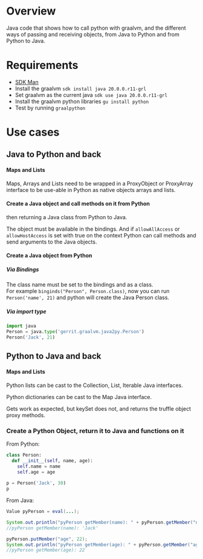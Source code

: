 # Overview


Java code that shows how to call python with graalvm, and the different
ways of passing and receiving objects, from Java to Python and from Python to Java.

# Requirements

  * [SDK Man](https://sdkman.io/install)
  * Install the graalvm `sdk install java 20.0.0.r11-grl`
  * Set graalvm as the current java `sdk use java 20.0.0.r11-grl`
  * Install the graalvm python libraries `gu install python`
  * Test by running `graalpython`

# Use cases

## Java to Python and back

#### Maps and Lists

Maps, Arrays and Lists need to be wrapped in a ProxyObject or ProxyArray interface to be use-able 
in Python as native objects arrays and lists.

#### Create a Java object and call methods on it from Python 
then returning a Java class from Python to Java.


The object must be available in the bindings.
And if `allowAllAccess` or `allowHostAccess` is set with true on the context
Python can call methods and send arguments to the Java objects.


#### Create a Java object from Python

##### Via Bindings
The class name must be set to the bindings and as a class.  
For example `binginds("Person", Person.class)`, now you can run `Person('name', 21)`
and python will create the Java Person class.

##### Via import type

````python
import java
Person = java.type('gerrit.graalvm.java2py.Person')
Person('Jack', 21)
````

## Python to Java and back

#### Maps and Lists

Python lists can be cast to the Collection, List, Iterable Java interfaces.

Python dictionaries can be cast to the Map Java interface. 

Gets work as expected, but keySet does not, and returns the truffle object proxy methods.

### Create a Python Object, return it to Java and functions on it

From Python:

```python
class Person:
  def __init__(self, name, age):
    self.name = name
    self.age = age
                  
p = Person('Jack', 30)
p
```
 
From Java:

```java
Value pyPerson = eval(...);

System.out.println("pyPerson getMember(name): " + pyPerson.getMember("name"));
//pyPerson getMember(name): 'Jack'

pyPerson.putMember("age", 22);
System.out.println("pyPerson getMember(age): " + pyPerson.getMember("age"));
//pyPerson getMember(age): 22
```
